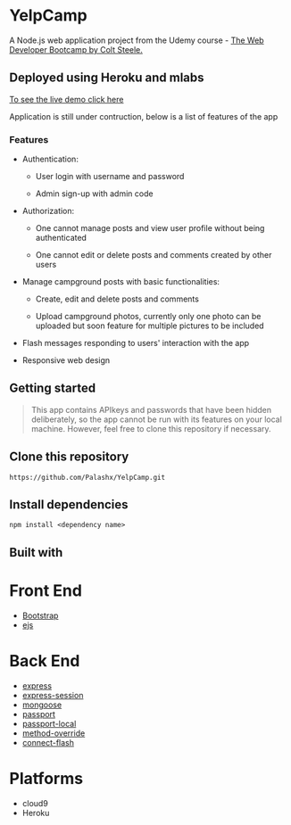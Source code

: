 # YelpCamp

A Node.js web application project from the Udemy course - [The Web Developer Bootcamp by Colt Steele.](https://www.udemy.com/the-web-developer-bootcamp/)

## Deployed using Heroku and mlabs

[To see the live demo click here](https://yelpcampbypalash.herokuapp.com)

Application is still under contruction, below is a list of features of the app

### Features
- Authentication:

  - User login with username and password

  - Admin sign-up with admin code

- Authorization:

  - One cannot manage posts and view user profile without being authenticated

  - One cannot edit or delete posts and comments created by other users

- Manage campground posts with basic functionalities:

  - Create, edit and delete posts and comments

  - Upload campground photos, currently only one photo can be uploaded but soon feature for multiple pictures to be included
 
- Flash messages responding to users' interaction with the app

- Responsive web design

## Getting started

> This app contains APIkeys and passwords that have been hidden deliberately, so the app cannot be run with its features on your local machine. However, feel free to clone this repository if necessary.

## Clone this repository

`https://github.com/Palashx/YelpCamp.git`

## Install dependencies

``` npm install <dependency name> ```

## Built with 
# Front End
- [Bootstrap](https://getbootstrap.com/)
- [ejs](http://ejs.co/)

# Back End 
- [express](https://expressjs.com/)
- [express-session](https://www.npmjs.com/package/express-session)
- [mongoose](http://mongoosejs.com/)
- [passport](http://www.passportjs.org/)
- [passport-local](http://www.passportjs.org/)
- [method-override](https://www.npmjs.com/package/method-override)
- [connect-flash](https://www.npmjs.com/package/connect-flash-plus)

# Platforms
- cloud9
- Heroku



